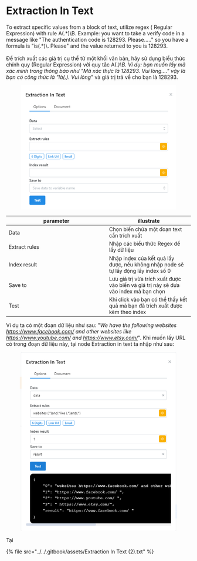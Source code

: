 # Extraction In Text

To extract specific values from a block of text, utilize regex ( Regular Expression) with rule A(.\*)\B. Example: you want to take a verify code in a message like "The authentication code is 128293. Please....." so you have a formula is "is(.\*)\\. Please" and the value returned to you is 128293. \
\
Để trích xuất các giá trị cụ thể từ một khối văn bản, hãy sử dụng biểu thức chính quy (Regular Expression) với quy tắc A(._)\B. Ví dụ: bạn muốn lấy mã xác minh trong thông báo như "Mã xác thực là 128293. Vui lòng...." vậy là bạn có công thức là "là(.). Vui lòng_" và giá trị trả về cho bạn là 128293.

<figure><img src="../../.gitbook/assets/image (4).png" alt=""><figcaption></figcaption></figure>

<table><thead><tr><th width="260">parameter</th><th>illustrate</th></tr></thead><tbody><tr><td>Data</td><td>Chọn biến chứa một đoạn text cần trích xuất</td></tr><tr><td>Extract rules</td><td>Nhập các biểu thức Regex để lấy dữ liệu</td></tr><tr><td>Index result</td><td>Nhập index của kết quả lấy được, nếu không nhập node sẽ tự lấy động lấy index số 0</td></tr><tr><td>Save to</td><td>Lưu giá trị vừa trích xuất được vào biến và giá trị này sẽ dựa vào index mà bạn chọn</td></tr><tr><td>Test</td><td>Khi click vào bạn có thể thấy kết quả mà bạn đã trích xuất được kèm theo index </td></tr></tbody></table>

Ví dụ ta có một đoạn dữ liệu như sau: "_We have the following websites https://www.facebook.com/ and other websites like https://www.youtube.com/ and https://www.etsy.com/_". Khi muốn lấy URL có trong đoạn dữ liệu này, tại node Extraction in text ta nhập như sau:&#x20;

<figure><img src="../../.gitbook/assets/image (1) (1).png" alt=""><figcaption></figcaption></figure>

Tại&#x20;

{% file src="../../.gitbook/assets/Extraction In Text (2).txt" %}
